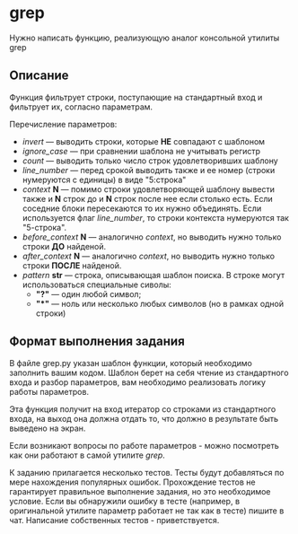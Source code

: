
grep
==================

Нужно написать функцию, реализующую аналог консольной утилиты grep

Описание
--------

Функция фильтрует строки, поступающие на стандартный вход и фильтрует их, согласно параметрам.

Перечисление параметров:
* _invert_ — выводить строки, которые __НЕ__ совпадают с шаблоном
* _ignore_case_ — при сравнении шаблона не учитывать регистр
* _count_ — выводить только число строк удовлетворивших шаблону
* _line_number_ — перед срокой выводить также и ее номер (строки нумеруются с единицы) в виде "5:строка"
* _context_ __N__ — помимо строки удовлетворяющей шаблону вывести также и __N__ строк до и __N__ строк после нее если столько есть. Если соседние блоки пересекаются то их нужно объединять. Если используется флаг _line_number_, то строки контекста нумеруются так "5-строка".
* _before_context_ __N__ — аналогично _context_, но выводить нужно только строки __ДО__ найденой.
* _after_context_ __N__ — аналогично _context_, но выводить нужно только строки __ПОСЛЕ__ найденой.
* _pattern_ __str__ — строка, описывающая шаблон поиска. В строке могут использоваться специальные сиволы:
    * __"?"__ — один любой символ;
    * __"*"__ — ноль или несколько любых символов (но в рамках одной строки)

Формат выполнения задания
-------

В файле grep.py указан шаблон функции, который необходимо заполнить вашим кодом. Шаблон берет на себя чтение из стандартного входа и разбор параметров, вам необходимо реализовать логику работы параметров.

Эта функция получит на вход итератор со строками из стандартного входа, на выход она должна отдать то, что должно в результате быть выведено на экран.

Если возникают вопросы по работе параметров - можно посмотреть как они работают в самой утилите _grep_.

К заданию прилагается несколько тестов. Тесты будут добавляться по мере нахождения популярных ошибок. Прохождение тестов не гарантирует правильное выполнение задания, но это необходимое условие. Если вы обнаружили ошибку в тесте (например, в оригинальной утилите параметр работает не так как в тесте) пишите в чат. Написание собственных тестов - приветствуется.
